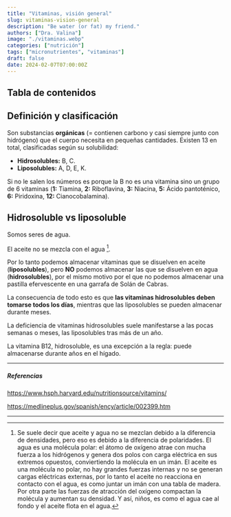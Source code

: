 ```yaml
---
title: "Vitaminas, visión general"
slug: vitaminas-vision-general
description: "Be water (or fat) my friend."
authors: ["Dra. Valina"]
image: "./vitaminas.webp"
categories: ["nutrición"]
tags: ["micronutrientes", "vitaminas"]
draft: false
date: 2024-02-07T07:00:00Z
---
```


## Tabla de contenidos

## Definición y clasificación

Son substancias **orgánicas** (= contienen carbono y casi siempre junto con hidrógeno) que el cuerpo necesita en pequeñas cantidades. Existen 13 en total, clasificadas según su solubilidad:

- **Hidrosolubles:** B, C.
- **Liposolubles:** A, D, E, K.

Si no le salen los números es porque la B no es una vitamina sino un grupo de 6 vitaminas (**1:** Tiamina, **2:** Riboflavina, **3:** Niacina, **5:** Ácido pantoténico, **6:** Piridoxina, **12:** Cianocobalamina).

## Hidrosoluble vs liposoluble

Somos seres de agua.

El aceite no se mezcla con el agua [^1].

Por lo tanto podemos almacenar vitaminas que se disuelven en aceite (**liposolubles**), pero **NO** podemos almacenar las que se disuelven en agua (**hidrosolubles**), por el mismo motivo por el que no podemos almacenar una pastilla efervescente en una garrafa de Solán de Cabras.

La consecuencia de todo esto es que **las vitaminas hidrosolubles deben tomarse todos los días**, mientras que las liposolubles se pueden almacenar durante meses.

La deficiencia de vitaminas hidrosolubles suele manifestarse a las pocas semanas o meses, las liposolubles tras más de un año.

La vitamina B12, hidrosoluble, es una excepción a la regla: puede almacenarse durante años en el hígado.

---

##### Referencias

https://www.hsph.harvard.edu/nutritionsource/vitamins/

https://medlineplus.gov/spanish/ency/article/002399.htm

---

[^1]: Se suele decir que aceite y agua no se mezclan debido a la diferencia de densidades, pero eso es debido a la diferencia de polaridades. El agua es una molécula polar: el átomo de oxígeno atrae con mucha fuerza a los hidrógenos y genera dos polos con carga eléctrica en sus extremos opuestos, conviertiendo la molécula en un imán. El aceite es una molécula no polar, no hay grandes fuerzas internas y no se generan cargas eléctricas externas, por lo tanto el aceite no reacciona en contacto con el agua, es como juntar un imán con una tabla de madera. Por otra parte las fuerzas de atracción del oxígeno compactan la molécula y aumentan su densidad. Y así, niños, es como el agua cae al fondo y el aceite flota en el agua.
